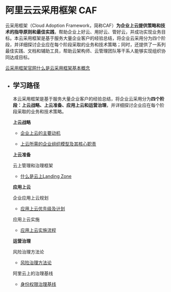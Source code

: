 # 阿里云云采用框架 CAF

云采用框架（Cloud Adoption Framework，简称CAF）**为企业上云提供策略和技术的指导原则和最佳实践**，帮助企业上好云、用好云、管好云，并成功实现业务目标。本云采用框架是基于服务大量企业客户的经验总结，将企业云采用分为四个阶段，并详细探讨企业应在每个阶段采取的业务和技术策略；同时，还提供了一系列最佳实践、文档和辅助工具，帮助云架构师、云管理团队等干系人能够实现组织协同达成目标。

[云采用框架官网](https://open.aliyun.com/caf)[什么是云采用框架](https://help.aliyun.com/document_detail/300728.htm)[基本概念](https://help.aliyun.com/document_detail/300727.htm)

- ## 学习路径

  本云采用框架是基于服务大量企业客户的经验总结，将企业云采用分为**四个阶段：上云战略、上云准备、应用上云和运营治理**，并详细探讨企业应在每个阶段采取的业务和技术策略。

  **上云战略**

  - [企业上云的主要动机](https://help.aliyun.com/document_detail/300730.htm)

  - [上云所需的企业组织模型及其核心职责](https://help.aliyun.com/document_detail/300732.htm)

  

  **上云准备**

  云上管理和治理框架

  - [什么是云上Landing Zone](https://help.aliyun.com/document_detail/300733.html)

  

  **应用上云**

  企业应用上云规划

  - [应用上云优先级及计划](https://help.aliyun.com/document_detail/300751.htm)

  应用上云实施

  - [应用上云实施流程](https://help.aliyun.com/document_detail/300753.htm)

  

  **运营治理**

  风险治理方法论

  - [风险治理方法论](https://help.aliyun.com/document_detail/300742.htm)

  阿里云上的治理基线

  - [身份权限治理基线](https://help.aliyun.com/document_detail/300739.htm)